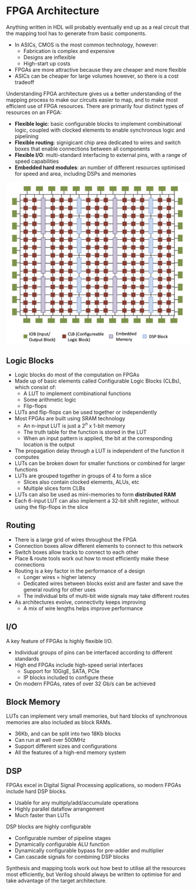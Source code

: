 # FPGA Architecture

Anything written in HDL will probably eventually end up as a real circuit that the mapping tool has to generate from basic components.

- In ASICs, CMOS is the most common technology, however:
  - Fabrication is complex and expensive
  - Designs are inflexible
  - High-start up costs
- FPGAs are more attractive because they are cheaper and more flexible
- ASICs can be cheaper for large volumes however, so there is a cost tradeoff

Understanding FPGA architecture gives us a better understanding of the mapping process to make our circuits easier to map, and to make most efficient use of FPGA resources. There are primarily four distinct types of resources on an FPGA:

- **Flexible logic**: basic configurable blocks to implement combinational logic, coupled with clocked elements to enable synchronous logic and pipelining
- **Flexible routing**: signigicant chip area dedicated to wires and switch boxes that enable connections between all components
- **Flexible I/O**: multi-standard interfacing to external pins, with a range of speed capabilities
- **Embedded hard modules**: an number of different resources optimised for speed and area, including DSPs and memories

![](./img/fpga-architecture.png)

## Logic Blocks

- Logic blocks do most of the computation on FPGAs
- Made up of basic elements called Configurable Logic Blocks (CLBs), which consist of:
  - A LUT to implement combinational functions
  - Some arithmetic logic
  - Flip-flops
- LUTs and flip-flops can be used together or independently
- Most FPGAs are built using SRAM technology
  - An n-input LUT is just a $2^n$ x 1-bit memory
  - The truth table for the function is stored in the LUT
  - When an input pattern is applied, the bit at the corresponding location is the output
- The propagation delay through a LUT is independent of the function it computes
- LUTs can be broken down for smaller functions or combined for larger functions
- LUTs are grouped together in groups of 4 to form a slice
  - Slices also contain clocked elements, ALUs, etc
  - Multiple slices form CLBs
- LUTs can also be used as mini-memories to form **distributed RAM**
- Each 6-input LUT can also implement a 32-bit shift register, without using the flip-flops in the slice

## Routing

- There is a large grid of wires throughout the FPGA
- Connection boxes allow different elements to connect to this network
- Switch boxes allow tracks to connect to each other
- Place & route tools work out how to most efficiently make these connections
- Routing is a key factor in the performance of a design
  - Longer wires = higher latency
  - Dedicated wires between blocks exist and are faster and save the general routing for other uses
  - The individual bits of multi-bit wide signals may take different routes
- As architectures evolve, connectivity keeps improving
  - A mix of wire lengths helps improve performance

## I/O

A key feature of FPGAs is highly flexible I/O.

- Individual groups of pins can be interfaced according to different standards
- High end FPGAs include high-speed serial interfaces
  - Support for 10GigE, SATA, PCIe
  - IP blocks included to configure these
- On modern FPGAs, rates of over 32 Gb/s can be achieved

## Block Memory

LUTs can implement very small memories, but hard blocks of synchronous memories are also included as block RAMs.

- 36Kb, and can be split into two 18Kb blocks
- Can run at well over 500MHz
- Support different sizes and configurations
- All the features of a high-end memory system

## DSP

FPGAs excel in Digital Signal Processing applications, so modern FPGAs include hard DSP blocks.

- Usable for any multiply/add/accumulate operations
- Highly parallel dataflow arrangement
- Much faster than LUTs

DSP blocks are highly configurable

- Configurable number of pipeline stages
- Dynamically configurable ALU function
- Dynamically configurable bypass for pre-adder and multiplier
- Can cascade signals for combining DSP blocks

Synthesis and mapping tools work out how best to utilise all the resources most efficiently, but Verilog should always be written to optimise for and take advantage of the target architecture.
